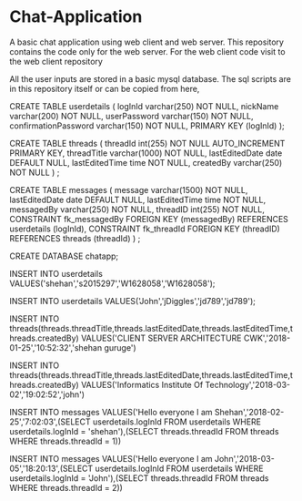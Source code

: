 # Chat-Application
A basic chat application using web client and web server. This repository contains the code only for the web server. For the web client code visit to the web client repository

All the user inputs are stored in a basic mysql database. The sql scripts are in this repository itself or can be copied from here,



CREATE TABLE userdetails (
 logInId varchar(250) NOT NULL,
 nickName varchar(200) NOT NULL,
 userPassword varchar(150) NOT NULL,
 confirmationPassword varchar(150) NOT NULL,
 PRIMARY KEY (logInId)
);


CREATE TABLE threads (
 threadId int(255) NOT NULL AUTO_INCREMENT PRIMARY KEY,
 threadTitle varchar(1000) NOT NULL,
 lastEditedDate date DEFAULT NULL,
 lastEditedTime time NOT NULL,
 createdBy varchar(250) NOT NULL
) ;


CREATE TABLE messages (
 message varchar(1500) NOT NULL,
 lastEditedDate date DEFAULT NULL,
 lastEditedTime time NOT NULL,
 messagedBy varchar(250) NOT NULL,
 threadID int(255) NOT NULL,
 CONSTRAINT fk_messagedBy FOREIGN KEY (messagedBy) REFERENCES userdetails (logInId),
 CONSTRAINT fk_threadId FOREIGN KEY (threadID) REFERENCES threads (threadId)
) ;


CREATE DATABASE chatapp;


INSERT INTO userdetails
VALUES('shehan','s2015297','W1628058','W1628058');

INSERT INTO userdetails
VALUES('John','jDiggles','jd789','jd789');


INSERT INTO threads(threads.threadTitle,threads.lastEditedDate,threads.lastEditedTime,threads.createdBy)
VALUES('CLIENT SERVER ARCHITECTURE CWK','2018-01-25','10:52:32','shehan guruge')

INSERT INTO threads(threads.threadTitle,threads.lastEditedDate,threads.lastEditedTime,threads.createdBy)
VALUES('Informatics Institute Of Technology','2018-03-02','19:02:52','john')

INSERT INTO messages
VALUES('Hello everyone I am Shehan','2018-02-25','7:02:03',(SELECT userdetails.logInId FROM userdetails WHERE userdetails.logInId = 'shehan'),(SELECT threads.threadId FROM threads WHERE threads.threadId = 1))


INSERT INTO messages
VALUES('Hello everyone I am John','2018-03-05','18:20:13',(SELECT userdetails.logInId FROM userdetails WHERE userdetails.logInId = 'John'),(SELECT threads.threadId FROM threads WHERE threads.threadId = 2))
